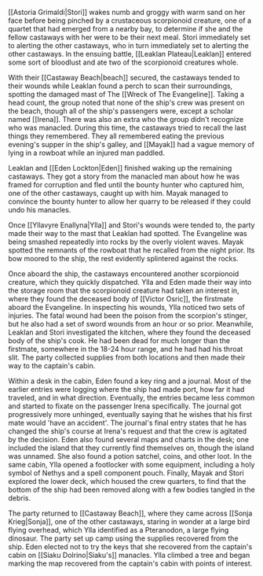 [[Astoria Grimaldi|Stori]] wakes numb and groggy with warm sand on her face before being pinched by a crustaceous scorpionoid creature, one of a quartet that had emerged from a nearby bay, to determine if she and the fellow castaways with her were to be their next meal. Stori immediately set to alerting the other castaways, who in turn immediately set to alerting the other castaways. In the ensuing battle, [[Leaklan Plateau|Leaklan]] entered some sort of bloodlust and ate two of the scorpionoid creatures whole.

With their [[Castaway Beach|beach]] secured, the castaways tended to their wounds while Leaklan found a perch to scan their surroundings, spotting the damaged mast of The [[Wreck of The Evangeline]]. Taking a head count, the group noted that none of the ship's crew was present on the beach, though all of the ship's passengers were, except a scholar named [[Irena]]. There was also an extra who the group didn't recognize who was manacled. During this time, the castaways tried to recall the last things they remembered. They all remembered eating the previous evening's supper in the ship's galley, and [[Mayak]] had a vague memory of lying in a rowboat while an injured man paddled.

Leaklan and [[Eden Lockton|Eden]] finished waking up the remaining castaways. They got a story from the manacled man about how he was framed for corruption and fled until the bounty hunter who captured him, one of the other castaways, caught up with him. Mayak managed to convince the bounty hunter to allow her quarry to be released if they could undo his manacles.

Once [[Yllavyre Enallyna|Ylla]] and Stori's wounds were tended to, the party made their way to the mast that Leaklan had spotted. The Evangeline was being smashed repeatedly into rocks by the overly violent waves. Mayak spotted the remnants of the rowboat that he recalled from the night prior. Its bow moored to the ship, the rest evidently splintered against the rocks.

Once aboard the ship, the castaways encountered another scorpionoid creature, which they quickly dispatched. Ylla and Eden made their way into the storage room that the scorpionoid creature had taken an interest in, where they found the deceased body of [[Victor Osric]], the firstmate aboard the Evangeline. In inspecting his wounds, Ylla noticed two sets of injuries. The fatal wound had been the poison from the scorpion's stinger, but he also had a set of sword wounds from an hour or so prior. Meanwhile, Leaklan and Stori investigated the kitchen, where they found the deceased body of the ship's cook. He had been dead for much longer than the firstmate, somewhere in the 18-24 hour range, and he had had his throat slit. The party collected supplies from both locations and then made their way to the captain's cabin.

Within a desk in the cabin, Eden found a key ring and a journal. Most of the earlier entries were logging where the ship had made port, how far it had traveled, and in what direction. Eventually, the entries became less common and started to fixate on the passenger Irena specifically. The journal got progressively more unhinged, eventually saying that he wishes that his first mate would 'have an accident'. The journal's final entry states that he has changed the ship's course at Irena's request and that the crew is agitated by the decision. Eden also found several maps and charts in the desk; one included the island that they currently find themselves on, though the island was unnamed. She also found a potion satchel, coins, and other loot. In the same cabin, Ylla opened a footlocker with some equipment, including a holy symbol of Nethys and a spell component pouch. Finally, Mayak and Stori explored the lower deck, which housed the crew quarters, to find that the bottom of the ship had been removed along with a few bodies tangled in the debris.

The party returned to [[Castaway Beach]], where they came across [[Sonja Krieg|Sonja]], one of the other castaways, staring in wonder at a large bird flying overhead, which Ylla identified as a Pteranodon, a large flying dinosaur. The party set up camp using the supplies recovered from the ship. Eden elected not to try the keys that she recovered from the captain's cabin on [[Siaku Dolrino|Siaku's]] manacles. Ylla climbed a tree and began marking the map recovered from the captain's cabin with points of interest.